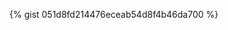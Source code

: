 <script src="https://gist.github.com/abenevaut/051d8fd214476eceab54d8f4b46da700.js"></script>

{% gist 051d8fd214476eceab54d8f4b46da700 %}

